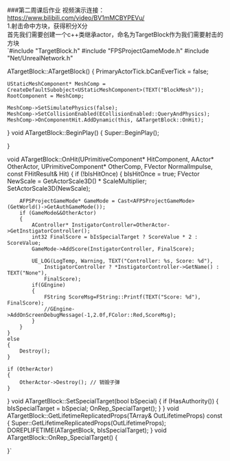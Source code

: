 ###第二周课后作业
视频演示连接：https://www.bilibili.com/video/BV1mMCBYPEVu/  
1.射击命中方块，获得积分X分  
首先我们需要创建一个c++类继承actor，命名为TargetBlock作为我们需要射击的方块  
`#include "TargetBlock.h"
#include "FPSProjectGameMode.h"
#include "Net/UnrealNetwork.h"

ATargetBlock::ATargetBlock()
{
	PrimaryActorTick.bCanEverTick = false;
    
	UStaticMeshComponent* MeshComp = CreateDefaultSubobject<UStaticMeshComponent>(TEXT("BlockMesh"));
	RootComponent = MeshComp;
    
	MeshComp->SetSimulatePhysics(false);
	MeshComp->SetCollisionEnabled(ECollisionEnabled::QueryAndPhysics);
	MeshComp->OnComponentHit.AddDynamic(this, &ATargetBlock::OnHit);
}
void ATargetBlock::BeginPlay()
{
	Super::BeginPlay();
	
}

void ATargetBlock::OnHit(UPrimitiveComponent* HitComponent, AActor* OtherActor, 
						UPrimitiveComponent* OtherComp, FVector NormalImpulse, 
						const FHitResult& Hit)
{
	if (!bIsHitOnce)
	{
		bIsHitOnce = true;
		FVector NewScale = GetActorScale3D() * ScaleMultiplier;
		SetActorScale3D(NewScale);
        
		AFPSProjectGameMode* GameMode = Cast<AFPSProjectGameMode>(GetWorld()->GetAuthGameMode());
		if (GameMode&&OtherActor)
		{
			AController* InstigatorController=OtherActor->GetInstigatorController();
			int32 FinalScore = bIsSpecialTarget ? ScoreValue * 2 : ScoreValue;
			GameMode->AddScore(InstigatorController, FinalScore);
			
			UE_LOG(LogTemp, Warning, TEXT("Controller: %s, Score: %d"), 
				InstigatorController ? *InstigatorController->GetName() : TEXT("None"), 
				FinalScore);
			if(GEngine)
			{
				FString ScoreMsg=FString::Printf(TEXT("Score: %d"), FinalScore);
				//GEngine->AddOnScreenDebugMessage(-1,2.0f,FColor::Red,ScoreMsg);
			}
		}
	}
	else
	{
		Destroy();
	}
    
	if (OtherActor)
	{
		OtherActor->Destroy(); // 销毁子弹
	}
}
void ATargetBlock::SetSpecialTarget(bool bSpecial)
{
	if (HasAuthority())
	{
		bIsSpecialTarget = bSpecial;
		OnRep_SpecialTarget();
	}
}
void ATargetBlock::GetLifetimeReplicatedProps(TArray<FLifetimeProperty>& OutLifetimeProps) const
{
	Super::GetLifetimeReplicatedProps(OutLifetimeProps);
	DOREPLIFETIME(ATargetBlock, bIsSpecialTarget);
}
void ATargetBlock::OnRep_SpecialTarget()
{
	
}`



